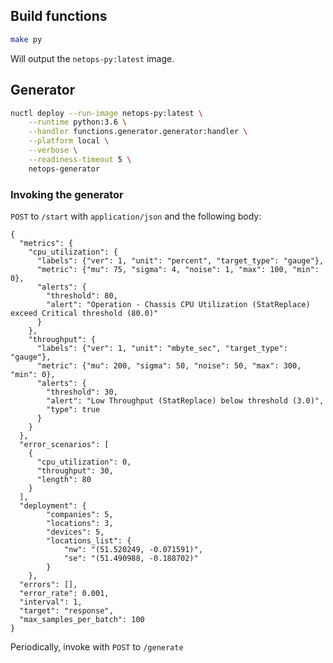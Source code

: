 ## Build functions
```sh
make py
```

Will output the `netops-py:latest` image. 

## Generator

```sh
nuctl deploy --run-image netops-py:latest \
	--runtime python:3.6 \
	--handler functions.generator.generator:handler \
	--platform local \
	--verbose \
	--readiness-timeout 5 \
	netops-generator
```

### Invoking the generator

`POST` to `/start` with `application/json` and the following body:
```
{
  "metrics": {
    "cpu_utilization": {
      "labels": {"ver": 1, "unit": "percent", "target_type": "gauge"},
      "metric": {"mu": 75, "sigma": 4, "noise": 1, "max": 100, "min": 0},
      "alerts": {
        "threshold": 80,
        "alert": "Operation - Chassis CPU Utilization (StatReplace) exceed Critical threshold (80.0)"
      }
    },
    "throughput": {
      "labels": {"ver": 1, "unit": "mbyte_sec", "target_type": "gauge"},
      "metric": {"mu": 200, "sigma": 50, "noise": 50, "max": 300, "min": 0},
      "alerts": {
        "threshold": 30,
        "alert": "Low Throughput (StatReplace) below threshold (3.0)",
        "type": true
      }
    }
  },
  "error_scenarios": [
    {
      "cpu_utilization": 0,
      "throughput": 30,
      "length": 80
    }
  ],
  "deployment": {
        "companies": 5,
        "locations": 3,
        "devices": 5,
        "locations_list": {
            "nw": "(51.520249, -0.071591)",
            "se": "(51.490988, -0.188702)"
        }
    },
  "errors": [],
  "error_rate": 0.001,
  "interval": 1,
  "target": "response",
  "max_samples_per_batch": 100
}
```

Periodically, invoke with `POST` to `/generate`